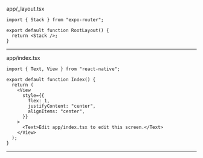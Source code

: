 
app/_layout.tsx
```typescriptreact
import { Stack } from "expo-router";

export default function RootLayout() {
  return <Stack />;
}
```
_______________________________________________________________________________

app/index.tsx
```typescriptreact
import { Text, View } from "react-native";

export default function Index() {
  return (
    <View
      style={{
        flex: 1,
        justifyContent: "center",
        alignItems: "center",
      }}
    >
      <Text>Edit app/index.tsx to edit this screen.</Text>
    </View>
  );
}
```
_______________________________________________________________________________
